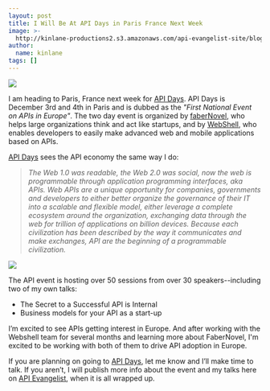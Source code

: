 ```yaml
---
layout: post
title: I Will Be At API Days in Paris France Next Week
image: >-
  http://kinlane-productions2.s3.amazonaws.com/api-evangelist-site/blog/api-days-logo.png
author:
  name: kinlane
tags: []
---
```

[![](https://s3.amazonaws.com/kinlane-productions2/events/api-days-paris-france/api-days-logo.png)](http://apidays.io/)

I am heading to Paris, France next week for [API Days](http://apidays.io/). API Days is December 3rd and 4th in Paris and is dubbed as the _"First National Event on APIs in Europe"_. The two day event is organized by [faberNovel](http://www.fabernovel.com/en/ "FaberNovel"), who helps large organizations think and act like startups, and by [WebShell](http://webshell.io/ "Webshell"), who enables developers to easily make advanced web and mobile applications based on APIs.

[API Days](http://apidays.io/) sees the API economy the same way I do:

> _The Web 1.0 was readable, the Web 2.0 was social, now the web is programmable through application programming interfaces, aka APIs. Web APIs are a unique opportunity for companies, governments and developers to either better organize the governance of their IT into a scalable and flexible model, either leverage a complete ecosystem around the organization, exchanging data through the web for trillion of applications on billion devices. Because each civilization has been described by the way it communicates and make exchanges, API are the beginning of a programmable civilization._

![](https://s3.amazonaws.com/kinlane-productions2/events/api-days-paris-france/API-Days-Kin-Lane.png)

The API event is hosting over 50 sessions from over 30 speakers--including two of my own talks:

*   The Secret to a Successful API is Internal
*   Business models for your API as a start-up

I’m excited to see APIs getting interest in Europe. And after working with the Webshell team for several months and learning more about FaberNovel, I'm excited to be working with both of them to drive API adoption in Europe.

If you are planning on going to [API Days](http://apidays.io/), let me know and I’ll make time to talk. If you aren’t, I will publish more info about the event and my talks here on [API Evangelist](http://apievangelist.com "API Evangelist"), when it is all wrapped up.